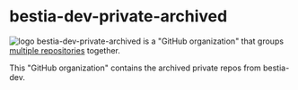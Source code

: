 # bestia-dev-private-archived

 ![logo](https://raw.githubusercontent.com/bestia-dev-archived/.github/main/images/organization_icon_private_archived.png)
bestia-dev-private-archived is a "GitHub organization" that groups [multiple repositories](https://github.com/orgs/bestia-dev-private-archived/repositories?q=sort%3Aname-asc) together.

This "GitHub organization" contains the archived private repos from bestia-dev.
